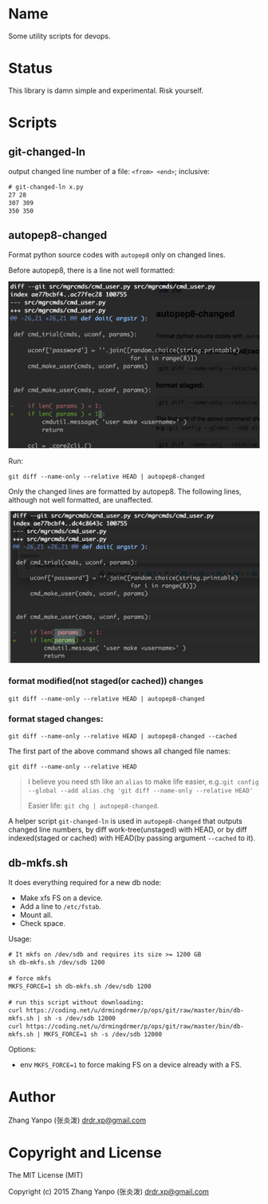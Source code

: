 #   Name

Some utility scripts for devops.

#   Status

This library is damn simple and experimental. Risk yourself.

#  Scripts

## git-changed-ln

output changed line number of a file: `<from> <end>`; inclusive:

```
# git-changed-ln x.py
27 28
307 309
350 350
```

## autopep8-changed

Format python source codes with `autopep8` only on changed lines.

Before autopep8, there is a line not well formatted:

![alt-text](readme-res/autopep8-changed/before.png)

Run:

```
git diff --name-only --relative HEAD | autopep8-changed
```

Only the changed lines are formatted by autopep8.
The following lines, although not well formatted, are unaffected.

![alt-text](readme-res/autopep8-changed/after.png)

### format modified(not staged(or cached)) changes

```
git diff --name-only --relative HEAD | autopep8-changed
```

### format staged changes:

```
git diff --name-only --relative HEAD | autopep8-changed --cached
```

The first part of the above command shows all changed file names:

```
git diff --name-only --relative HEAD
```

> I believe you need sth like an `alias` to make life easier,
> e.g.:`git config --global --add alias.chg 'git diff --name-only --relative HEAD'`
>
> Easier life: `git chg | autopep8-changed`.

A helper script `git-changed-ln` is used in `autopep8-changed` that outputs
changed line numbers,
by diff work-tree(unstaged) with HEAD,
or by diff indexed(staged or cached) with HEAD(by passing argument `--cached`
to it).


## db-mkfs.sh

It does everything required for a new db node:

-   Make xfs FS on a device.
-   Add a line to `/etc/fstab`.
-   Mount all.
-   Check space.

Usage:

```
# It mkfs on /dev/sdb and requires its size >= 1200 GB
sh db-mkfs.sh /dev/sdb 1200

# force mkfs
MKFS_FORCE=1 sh db-mkfs.sh /dev/sdb 1200

# run this script without downloading:
curl https://coding.net/u/drmingdrmer/p/ops/git/raw/master/bin/db-mkfs.sh | sh -s /dev/sdb 12000
curl https://coding.net/u/drmingdrmer/p/ops/git/raw/master/bin/db-mkfs.sh | MKFS_FORCE=1 sh -s /dev/sdb 12000
```

Options:

-   env `MKFS_FORCE=1` to force making FS on a device already with a FS.


#   Author

Zhang Yanpo (张炎泼) <drdr.xp@gmail.com>

#   Copyright and License

The MIT License (MIT)

Copyright (c) 2015 Zhang Yanpo (张炎泼) <drdr.xp@gmail.com>
